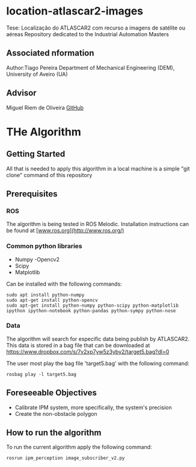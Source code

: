 # location-atlascar2-images
Tese: Localização do ATLASCAR2 com recurso a imagens de satélite ou aéreas
Repository dedicated to the Industrial Automation Masters

## Associated nformation
Author:Tiago Pereira
Department of Mechanical Engineering (DEM), University of Aveiro (UA)

## Advisor
Miguel Riem de Oliveira [GitHub](https://github.com/miguelriemoliveira/)

# THe Algorithm
## Getting Started 
All that is needed to apply this algorithm in a local machine is a simple "git clone" command of this repository

## Prerequisites
### ROS
The algorithm is being tested in ROS Melodic.
Installation instructions can be found at [www.ros.org](http://www.ros.org/)
### Common python libraries
- Numpy
-Opencv2
- Scipy
- Matplotlib

Can be installed with the following commands:
```
sudo apt install python-numpy
sudo apt-get install python-opencv
sudo apt-get install python-numpy python-scipy python-matplotlib ipython ipython-notebook python-pandas python-sympy python-nose
```

### Data
The algorithm will search for especific data being publish by ATLASCAR2. 
This data is stored in a bag file that can be downloaded at https://www.dropbox.com/s/7v2xp7yw5z3yby2/target5.bag?dl=0

The user most play the bag file 'target5.bag' with the following command:
```
rosbag play -l target5.bag
```

## Foreseeable Objectives
- Calibrate IPM system, more specifically, the system's precision 
- Create the non-obstacle polygon

## How to run the algorithm
To run the current algorithm apply the following command:
 ```
rosrun ipm_perception image_subscriber_v2.py
 ```

